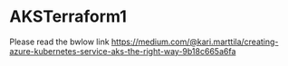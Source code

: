 # AKSTerraform1

Please read the bwlow link 
https://medium.com/@kari.marttila/creating-azure-kubernetes-service-aks-the-right-way-9b18c665a6fa
